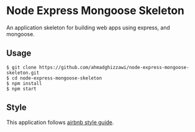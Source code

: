 # Node Express Mongoose Skeleton
An application skeleton for building web apps using express, and mongoose.

## Usage

    $ git clone https://github.com/ahmadghizzawi/node-express-mongoose-skeleton.git
    $ cd node-express-mongoose-skeleton
    $ npm install
    $ npm start
    
## Style
This application follows [airbnb style guide](https://github.com/airbnb/javascript).
